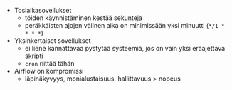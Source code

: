 * Tosiaikasovellukset
   - töiden käynnistäminen kestää sekunteja
   - peräkkäisten ajojen välinen aika on minimissään yksi minuutti (`*/1 * * * *`)
* Yksinkertaiset sovellukset
   - ei liene kannattavaa pystytää systeemiä, jos on vain yksi eräajettava skripti
   - `cron` riittää tähän
* Airflow on kompromissi
  - läpinäkyvyys, monialustaisuus, hallittavuus > nopeus